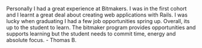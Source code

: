 Personally I had a great experience at Bitmakers. I was in the first cohort
and I learnt a great deal about creating web applications with Rails. I was
lucky when graduating I had a few job opportunities spring up. Overall, its up
to the student to learn. The bitmaker program provides opportunities and
supports learning but the student needs to commit time, energy and absolute
focus. - Thomas B.

